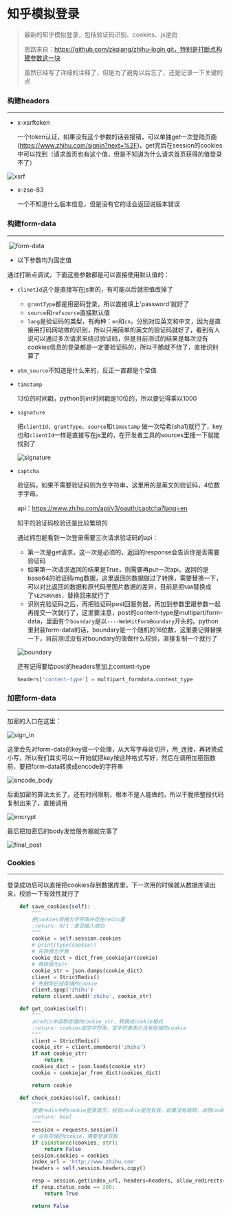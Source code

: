 # 知乎模拟登录

> 最新的知乎模拟登录，包括验证码识别、cookies、js逆向
>
> 思路来自：https://github.com/zkqiang/zhihu-login.git，特别是打断点构建参数这一块
>
> 虽然已经写了详细的注释了，但是为了避免以后忘了，还是记录一下关键的点

### 构建headers

---

- x-xsrftoken

  一个token认证，如果没有这个参数的话会报错，可以单独get一次登陆页面(https://www.zhihu.com/signin?next=%2F)，get完后在session的cookies中可以找到（请求首页也有这个值，但是不知道为什么请求首页获得的值登录不了）

![xsrf](images/xsrf.png)

- x-zse-83

  一个不知道什么版本信息，但是没有它的话会返回说版本错误



### 构建form-data

---

​      ![form-data](images/form-data.png)

- 以下参数均为固定值
  
通过打断点调试，下面这些参数都是可以直接使用默认值的：
  
- `clinetId`这个是直接写在js里的，有可能以后就把值改掉了
  
  - `grantType`都是用密码登录，所以直接填上'password'就好了
  - `source`和`refsource`直接默认值
  - `lang`是验证码的类型，有两种：`en`和`cn`，分别对应英文和中文，因为是直接用打码网站做的识别，所以只用简单的英文的验证码就好了，看到有人说可以通过多次请求来绕过验证码，但是目前测试的结果是每次没有cookies信息的登录都是一定要验证码的，所以干脆就不绕了，直接识别算了
- `utm_source`不知道是什么来的，反正一直都是个空值
  
- `timstamp`

  13位的时间戳，python的int时间戳是10位的，所以要记得乘以1000

- `signature`

  把`clientId`、`grantType`、`source`和`timestamp` 做一次哈希(sha1)就行了，key也和`clientId`一样是直接写在js里的，在开发者工具的sources里搜一下就能找到了

   ![signature](images/signature.png)

- `captcha`

  验证码，如果不需要验证码则为空字符串，这里用的是英文的验证码，4位数字字母。

  api：https://www.zhihu.com/api/v3/oauth/captcha?lang=en

  知乎的验证码校验还是比较繁琐的

  通过抓包能看到一次登录需要三次请求验证码的api：

  + 第一次是get请求，这一次是必须的，返回的response会告诉你是否需要验证码
  + 如果第一次请求返回的结果是True，则需要再put一次api，返回的是base64的验证码img数据，这里返回的数据做过了转换，需要替换一下，可以对比返回的数据和原代码里图片数据的差异，目前是把`%0A`替换成了`%E2%86%B5`，替换回来就行了
  + 识别完验证码之后，再把验证码post回服务器，再加到参数里跟参数一起再提交一次就行了，这里要注意，post的content-type是multipart/form-data，里面有个`boundary`是以`----WebKitFormBoundary`开头的。python里封装form-data的话，boundary是一个随机的16位数，这里要记得替换一下，目前测试没有对boundary的值做什么校验，直接复制一个就行了

   ![boundary](images/boundary.png)

  还有记得要给post的headers里加上content-type

  ```python
  headers['content-type'] = multipart_formdata.content_type
  ```



### 加密form-data

---

加密的入口在这里：

 ![sign_in](images/sign_in.png)

这里会先对form-data的key做一个处理，从大写字母处切开，用`_`连接，再转换成小写，所以我们其实可以一开始就把key按这种格式写好，然后在调用加密函数前，要把form-data转换成encode的字符串

 ![encode_body](images/encode_body.png)

后面加密的算法太长了，还有时间限制，根本不是人能做的，所以干脆把整段代码复制出来了，直接调用

 ![encrypt](images/encrypt.png)

最后把加密后的body发给服务器就完事了

 ![final_post](images/final_post.png)



### Cookies

---

登录成功后可以直接把cookies存到数据库里，下一次用的时候就从数据库读出来，校验一下有效性就行了

```python
    def save_cookies(self):
        """
        把cookies转换为字符串并存在redis里
        :return: 0/1：是否插入成功
        """
        cookie = self.session.cookies
        # print(type(cookie))
        # 先转换为字典
        cookie_dict = dict_from_cookiejar(cookie)
        # 再转换为str
        cookie_str = json.dumps(cookie_dict)
        client = StrictRedis()
        # 先删除已经存储的cookie
        client.spop('zhihu')
        return client.sadd('zhihu', cookie_str)

    def get_cookies(self):
        """
        从redis中读取存储的cookie_str，转换成cookie格式
        :return: cookies或空字符串，空字符串表示没有存储的cookie
        """
        client = StrictRedis()
        cookie_str = client.smembers('zhihu')
        if not cookie_str:
            return ''
        cookies_dict = json.loads(cookie_str)
        cookie = cookiejar_from_dict(cookies_dict)

        return cookie

    def check_cookies(self, cookies):
        """
        使用redis中的cookie登录首页，校验cookie是否有效，如果没有跳转，说明cookie还有效，有跳转则说明cookie已经失效了
        :return: bool
        """
        session = requests.session()
        # 没有存储的cookie，需要登录获取
        if isinstance(cookies, str):
            return False
        session.cookies = cookies
        index_url = 'http://www.zhihu.com'
        headers = self.session.headers.copy()

        resp = session.get(index_url, headers=headers, allow_redirects=False)
        if resp.status_code == 200:
            return True

        return False
```

